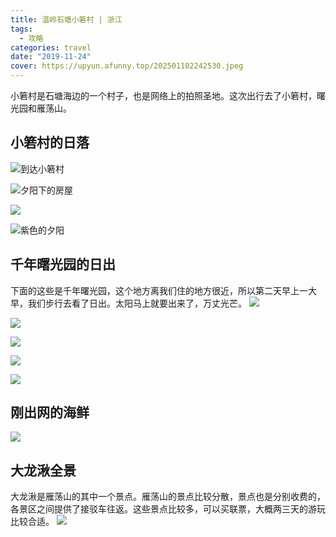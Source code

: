 ```yaml
---
title: 温岭石塘小箬村 | 浙江
tags:
  - 攻略
categories: travel
date: "2019-11-24"
cover: https://upyun.afunny.top/202501102242530.jpeg
---
```

小箬村是石塘海边的一个村子，也是网络上的拍照圣地。这次出行去了小箬村，曙光园和雁荡山。
## 小箬村的日落
![到达小箬村](https://upyun.afunny.top/202501102332760.jpeg)

![夕阳下的房屋](https://upyun.afunny.top/202501102332843.jpeg)

![](https://upyun.afunny.top/202501102332852.jpeg)

![紫色的夕阳](https://upyun.afunny.top/202501102333067.jpeg)


## 千年曙光园的日出
下面的这些是千年曙光园，这个地方离我们住的地方很近，所以第二天早上一大早，我们步行去看了日出。太阳马上就要出来了，万丈光芒。
![](https://upyun.afunny.top/202501102333411.jpeg)

![](https://upyun.afunny.top/202501102333923.jpeg)

![](https://upyun.afunny.top/202501102333230.jpeg)

![](https://upyun.afunny.top/202501102334392.jpeg)

![](https://upyun.afunny.top/202501102334944.jpeg)


## 刚出网的海鲜
![](https://upyun.afunny.top/202501102334742.png)

## 大龙湫全景
大龙湫是雁荡山的其中一个景点。雁荡山的景点比较分散，景点也是分别收费的，各景区之间提供了接驳车往返。这些景点比较多，可以买联票，大概两三天的游玩比较合适。
![](https://upyun.afunny.top/202501102334573.png)
